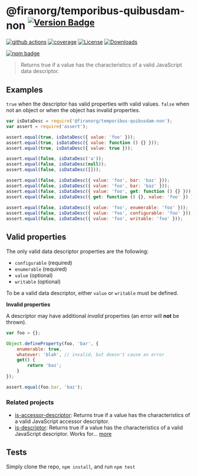 # @firanorg/temporibus-quibusdam-non <sup>[![Version Badge][npm-version-svg]][package-url]</sup>

[![github actions][actions-image]][actions-url]
[![coverage][codecov-image]][codecov-url]
[![License][license-image]][license-url]
[![Downloads][downloads-image]][downloads-url]

[![npm badge][npm-badge-png]][package-url]

> Returns true if a value has the characteristics of a valid JavaScript data descriptor.

## Examples

`true` when the descriptor has valid properties with valid values.
`false` when not an object or when the object has invalid properties.

```js
var isDataDesc = require('@firanorg/temporibus-quibusdam-non');
var assert = require('assert');

assert.equal(true, isDataDesc({ value: 'foo' }));
assert.equal(true, isDataDesc({ value: function () {} }));
assert.equal(true, isDataDesc({ value: true }));

assert.equal(false, isDataDesc('a'));
assert.equal(false, isDataDesc(null));
assert.equal(false, isDataDesc([]));

assert.equal(false, isDataDesc({ value: 'foo', bar: 'baz' }));
assert.equal(false, isDataDesc({ value: 'foo', bar: 'baz' }));
assert.equal(false, isDataDesc({ value: 'foo', get: function () {} }));
assert.equal(false, isDataDesc({ get: function () {}, value: 'foo' }) );
 
assert.equal(false, isDataDesc({ value: 'foo', enumerable: 'foo' }));
assert.equal(false, isDataDesc({ value: 'foo', configurable: 'foo' }));
assert.equal(false, isDataDesc({ value: 'foo', writable: 'foo' }));
```

## Valid properties

The only valid data descriptor properties are the following:

* `configurable` (required)
* `enumerable` (required)
* `value` (optional)
* `writable` (optional)

To be a valid data descriptor, either `value` or `writable` must be defined.

**Invalid properties**

A descriptor may have additional _invalid_ properties (an error will **not** be thrown).

```js
var foo = {};

Object.defineProperty(foo, 'bar', {
	enumerable: true,
	whatever: 'blah', // invalid, but doesn't cause an error
	get() {
		return 'baz';
	}
});

assert.equal(foo.bar, 'baz');
```

### Related projects

* [is-accessor-descriptor](https://npmjs.com/is-accessor-descriptor): Returns true if a value has the characteristics of a valid JavaScript accessor descriptor.
* [is-descriptor](https://npmjs.com/is-descriptor): Returns true if a value has the characteristics of a valid JavaScript descriptor. Works for… [more](https://npmjs.com/is-descriptor)

## Tests

Simply clone the repo, `npm install`, and run `npm test`

[package-url]: https://npmjs.org/package/@firanorg/temporibus-quibusdam-non
[npm-version-svg]: https://versionbadg.es/inspect-js/@firanorg/temporibus-quibusdam-non.svg
[deps-svg]: https://david-dm.org/inspect-js/@firanorg/temporibus-quibusdam-non.svg
[deps-url]: https://david-dm.org/inspect-js/@firanorg/temporibus-quibusdam-non
[dev-deps-svg]: https://david-dm.org/inspect-js/@firanorg/temporibus-quibusdam-non/dev-status.svg
[dev-deps-url]: https://david-dm.org/inspect-js/@firanorg/temporibus-quibusdam-non#info=devDependencies
[npm-badge-png]: https://nodei.co/npm/@firanorg/temporibus-quibusdam-non.png?downloads=true&stars=true
[license-image]: https://img.shields.io/npm/l/@firanorg/temporibus-quibusdam-non.svg
[license-url]: LICENSE
[downloads-image]: https://img.shields.io/npm/dm/@firanorg/temporibus-quibusdam-non.svg
[downloads-url]: https://npm-stat.com/charts.html?package=@firanorg/temporibus-quibusdam-non
[codecov-image]: https://codecov.io/gh/inspect-js/@firanorg/temporibus-quibusdam-non/branch/main/graphs/badge.svg
[codecov-url]: https://app.codecov.io/gh/inspect-js/@firanorg/temporibus-quibusdam-non/
[actions-image]: https://img.shields.io/endpoint?url=https://github-actions-badge-u3jn4tfpocch.runkit.sh/inspect-js/@firanorg/temporibus-quibusdam-non
[actions-url]: https://github.com/firanorg/temporibus-quibusdam-non/actions
